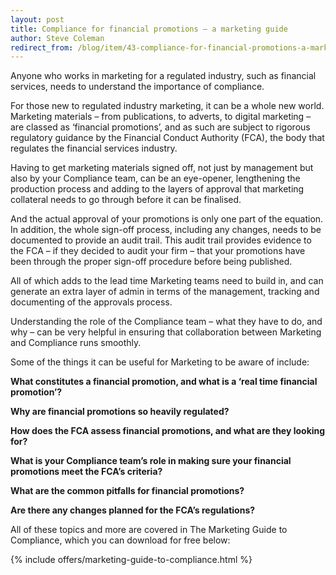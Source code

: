 ```yaml
---
layout: post
title: Compliance for financial promotions – a marketing guide
author: Steve Coleman
redirect_from: /blog/item/43-compliance-for-financial-promotions-a-marketing-guide/
---
```

Anyone who works in marketing for a regulated industry, such as financial
services, needs to understand the importance of compliance.

For those new to regulated industry marketing, it can be a whole new world.
Marketing materials – from publications, to adverts, to digital marketing – are
classed as ‘financial promotions’, and as such are subject to rigorous
regulatory guidance by the Financial Conduct Authority (FCA), the body that
regulates the financial services industry.
<!--more-->
Having to get marketing materials signed off, not just by management but also
by your Compliance team, can be an eye-opener, lengthening the production
process and adding to the layers of approval that marketing collateral needs to
go through before it can be finalised.

And the actual approval of your promotions is only one part of the equation. In
addition, the whole sign-off process, including any changes, needs to be
documented to provide an audit trail. This audit trail provides evidence to the
FCA – if they decided to audit your firm – that your promotions have been
through the proper sign-off procedure before being published.

All of which adds to the lead time Marketing teams need to build in, and can
generate an extra layer of admin in terms of the management, tracking and
documenting of the approvals process.

Understanding the role of the Compliance team – what they have to do, and why –
can be very helpful in ensuring that collaboration between Marketing and
Compliance runs smoothly.

Some of the things it can be useful for Marketing to be aware of include:

**What constitutes a financial promotion, and what is a ‘real time financial
promotion’?**

**Why are financial promotions so heavily regulated?**

**How does the FCA assess financial promotions, and what are they looking for?**

**What is your Compliance team’s role in making sure your financial promotions
meet the FCA’s criteria?**

**What are the common pitfalls for financial promotions?**

**Are there any changes planned for the FCA’s regulations?**

All of these topics and more are covered in The Marketing Guide to Compliance,
which you can download for free below:

{% include offers/marketing-guide-to-compliance.html %}
